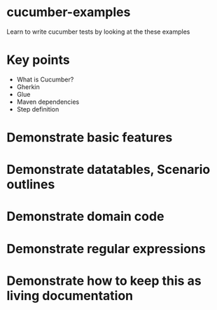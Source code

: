 # cucumber-examples
Learn to write cucumber tests by looking at the these examples

# Key points
- What is Cucumber?
- Gherkin
- Glue
- Maven dependencies
- Step definition

# Demonstrate basic features
# Demonstrate datatables, Scenario outlines
# Demonstrate domain code
# Demonstrate regular expressions
# Demonstrate how to keep this as living documentation
